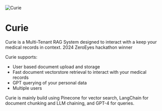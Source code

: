 ![Curie](https://github.com/user-attachments/assets/16ec98e2-f6eb-4764-8d8e-c46d55a633df)
# Curie
Curie is a Multi-Tenant RAG System designed to interact with a keep your medical records in context. 2024 ZeroEyes hackathon winner

Curie supports:
- User based document upload and storage
- Fast document vectorstore retrieval to interact with your medical records
- GPT querying of your personal data
- Multiple users

Curie is mainly build using Pinecone for vector search, LangChain for document chunking and LLM chaining, and GPT-4 for queries.
